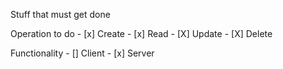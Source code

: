 Stuff that must get done

Operation to do
    - [x] Create
    - [x] Read
    - [X] Update
    - [X] Delete

Functionality
    - [] Client
    - [x] Server